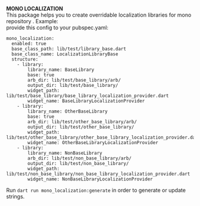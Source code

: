 **MONO LOCALIZATION**   
This package helps you to create overridable localization libraries for mono repository  .
Example:  
provide this config to your pubspec.yaml:

    mono_localization:  
      enabled: true  
      base_class_path: lib/test/library_base.dart  
      base_class_name: LocalizationLibraryBase  
      structure:  
        - library:  
            library_name: BaseLibrary  
            base: true  
            arb_dir: lib/test/base_library/arb/  
            output_dir: lib/test/base_library/  
            widget_path: lib/test/base_library/base_library_localization_provider.dart  
            widget_name: BaseLibraryLocalizationProvider  
        - library:  
            library_name: OtherBaseLibrary  
            base: true  
            arb_dir: lib/test/other_base_library/arb/  
            output_dir: lib/test/other_base_library/  
            widget_path: lib/test/other_base_library/other_base_library_localization_provider.dart  
            widget_name: OtherBaseLibraryLocalizationProvider  
        - library:  
            library_name: NonBaseLibrary  
            arb_dir: lib/test/non_base_library/arb/  
            output_dir: lib/test/non_base_library/  
            widget_path: lib/test/non_base_library/non_base_library_localization_provider.dart  
            widget_name: NonBaseLibraryLocalizationProvider

Run `dart run mono_localization:generate` in order to generate or update strings.